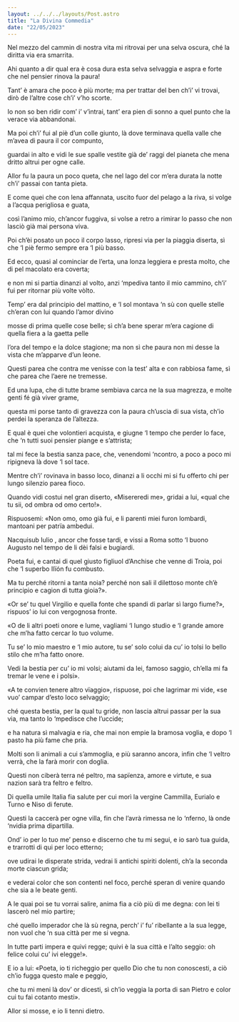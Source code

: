 ```yaml
---
layout: ../../../layouts/Post.astro
title: "La Divina Commedia"
date: "22/05/2023"
---
```

Nel mezzo del cammin di nostra vita
mi ritrovai per una selva oscura,
ché la diritta via era smarrita.

Ahi quanto a dir qual era è cosa dura
esta selva selvaggia e aspra e forte
che nel pensier rinova la paura!

Tant’ è amara che poco è più morte;
ma per trattar del ben ch’i’ vi trovai,
dirò de l’altre cose ch’i’ v’ho scorte.

Io non so ben ridir com’ i’ v’intrai,
tant’ era pien di sonno a quel punto
che la verace via abbandonai.

Ma poi ch’i’ fui al piè d’un colle giunto,
là dove terminava quella valle
che m’avea di paura il cor compunto,

guardai in alto e vidi le sue spalle
vestite già de’ raggi del pianeta
che mena dritto altrui per ogne calle.

Allor fu la paura un poco queta,
che nel lago del cor m’era durata
la notte ch’i’ passai con tanta pieta.

E come quei che con lena affannata,
uscito fuor del pelago a la riva,
si volge a l’acqua perigliosa e guata,

così l’animo mio, ch’ancor fuggiva,
si volse a retro a rimirar lo passo
che non lasciò già mai persona viva.

Poi ch’èi posato un poco il corpo lasso,
ripresi via per la piaggia diserta,
sì che ‘l piè fermo sempre era ‘l più basso.

Ed ecco, quasi al cominciar de l’erta,
una lonza leggiera e presta molto,
che di pel macolato era coverta;

e non mi si partia dinanzi al volto,
anzi ‘mpediva tanto il mio cammino,
ch’i’ fui per ritornar più volte vòlto.

Temp’ era dal principio del mattino,
e ‘l sol montava ‘n sù con quelle stelle
ch’eran con lui quando l’amor divino

mosse di prima quelle cose belle;
sì ch’a bene sperar m’era cagione
di quella fiera a la gaetta pelle

l’ora del tempo e la dolce stagione;
ma non sì che paura non mi desse
la vista che m’apparve d’un leone.

Questi parea che contra me venisse
con la test’ alta e con rabbiosa fame,
sì che parea che l’aere ne tremesse.

Ed una lupa, che di tutte brame
sembiava carca ne la sua magrezza,
e molte genti fé già viver grame,

questa mi porse tanto di gravezza
con la paura ch’uscia di sua vista,
ch’io perdei la speranza de l’altezza.

E qual è quei che volontieri acquista,
e giugne ‘l tempo che perder lo face,
che ‘n tutti suoi pensier piange e s’attrista;

tal mi fece la bestia sanza pace,
che, venendomi ‘ncontro, a poco a poco
mi ripigneva là dove ‘l sol tace.

Mentre ch’i’ rovinava in basso loco,
dinanzi a li occhi mi si fu offerto
chi per lungo silenzio parea fioco.

Quando vidi costui nel gran diserto,
«Misereredi me», gridai a lui,
«qual che tu sii, od ombra od omo certo!».

Rispuosemi: «Non omo, omo già fui,
e li parenti miei furon lombardi,
mantoani per patrïa ambedui.

Nacquisub Iulio , ancor che fosse tardi,
e vissi a Roma sotto ‘l buono Augusto
nel tempo de li dèi falsi e bugiardi.

Poeta fui, e cantai di quel giusto
figliuol d’Anchise che venne di Troia,
poi che ‘l superbo Ilïón fu combusto.

Ma tu perché ritorni a tanta noia?
perché non sali il dilettoso monte
ch’è principio e cagion di tutta gioia?».

«Or se’ tu quel Virgilio e quella fonte
che spandi di parlar sì largo fiume?»,
rispuos’ io lui con vergognosa fronte.

«O de li altri poeti onore e lume,
vagliami ‘l lungo studio e ‘l grande amore
che m’ha fatto cercar lo tuo volume.

Tu se’ lo mio maestro e ‘l mio autore,
tu se’ solo colui da cu’ io tolsi
lo bello stilo che m’ha fatto onore.

Vedi la bestia per cu’ io mi volsi;
aiutami da lei, famoso saggio,
ch’ella mi fa tremar le vene e i polsi».

«A te convien tenere altro vïaggio»,
rispuose, poi che lagrimar mi vide,
«se vuo’ campar d’esto loco selvaggio;

ché questa bestia, per la qual tu gride,
non lascia altrui passar per la sua via,
ma tanto lo ‘mpedisce che l’uccide;

e ha natura sì malvagia e ria,
che mai non empie la bramosa voglia,
e dopo ‘l pasto ha più fame che pria.

Molti son li animali a cui s’ammoglia,
e più saranno ancora, infin che ‘l veltro
verrà, che la farà morir con doglia.

Questi non ciberà terra né peltro,
ma sapïenza, amore e virtute,
e sua nazion sarà tra feltro e feltro.

Di quella umile Italia fia salute
per cui morì la vergine Cammilla,
Eurialo e Turno e Niso di ferute.

Questi la caccerà per ogne villa,
fin che l’avrà rimessa ne lo ‘nferno,
là onde ‘nvidia prima dipartilla.

Ond’ io per lo tuo me’ penso e discerno
che tu mi segui, e io sarò tua guida,
e trarrotti di qui per loco etterno;

ove udirai le disperate strida,
vedrai li antichi spiriti dolenti,
ch’a la seconda morte ciascun grida;

e vederai color che son contenti
nel foco, perché speran di venire
quando che sia a le beate genti.

A le quai poi se tu vorrai salire,
anima fia a ciò più di me degna:
con lei ti lascerò nel mio partire;

ché quello imperador che là sù regna,
perch’ i’ fu’ ribellante a la sua legge,
non vuol che ‘n sua città per me si vegna.

In tutte parti impera e quivi regge;
quivi è la sua città e l’alto seggio:
oh felice colui cu’ ivi elegge!».

E io a lui: «Poeta, io ti richeggio
per quello Dio che tu non conoscesti,
a ciò ch’io fugga questo male e peggio,

che tu mi meni là dov’ or dicesti,
sì ch’io veggia la porta di san Pietro
e color cui tu fai cotanto mesti».

Allor si mosse, e io li tenni dietro.